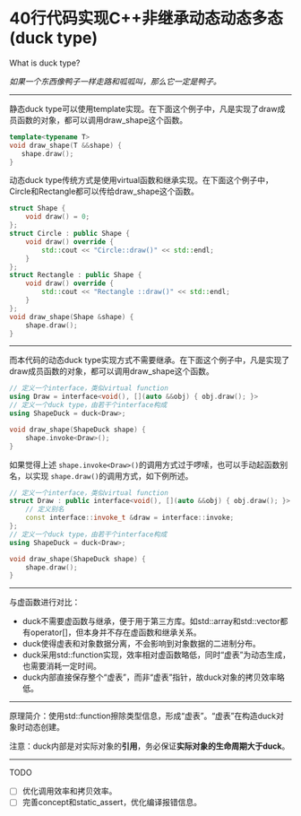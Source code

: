 # 40行代码实现C++非继承动态动态多态(duck type)

What is duck type?

*如果一个东西像鸭子一样走路和呱呱叫，那么它一定是鸭子。*

---

静态duck type可以使用template实现。在下面这个例子中，凡是实现了draw成员函数的对象，都可以调用draw_shape这个函数。

```cpp
template<typename T>
void draw_shape(T &&shape) {
   shape.draw();
}
```

动态duck type传统方式是使用virtual函数和继承实现。在下面这个例子中，Circle和Rectangle都可以传给draw_shape这个函数。

```cpp
struct Shape {
    void draw() = 0;
};
struct Circle : public Shape {
    void draw() override {
        std::cout << "Circle::draw()" << std::endl;
    }
};
struct Rectangle : public Shape {
    void draw() override {
        std::cout << "Rectangle ::draw()" << std::endl;
    }
};
void draw_shape(Shape &shape) {
    shape.draw();
}
```

---

而本代码的动态duck type实现方式不需要继承。在下面这个例子中，凡是实现了draw成员函数的对象，都可以调用draw_shape这个函数。

```cpp
// 定义一个interface，类似virtual function
using Draw = interface<void(), [](auto &&obj) { obj.draw(); }>
// 定义一个duck type，由若干个interface构成
using ShapeDuck = duck<Draw>;

void draw_shape(ShapeDuck shape) {
    shape.invoke<Draw>();
}
```

如果觉得上述 ``shape.invoke<Draw>()``的调用方式过于啰嗦，也可以手动起函数别名，以实现 ``shape.draw()``的调用方式，如下例所述。

```cpp
// 定义一个interface，类似virtual function
struct Draw : public interface<void(), [](auto &&obj) { obj.draw(); }> {
    // 定义别名
    const interface::invoke_t &draw = interface::invoke;
};
// 定义一个duck type，由若干个interface构成
using ShapeDuck = duck<Draw>;

void draw_shape(ShapeDuck shape) {
    shape.draw();
}
```

---

与虚函数进行对比：

* duck不需要虚函数与继承，便于用于第三方库。如std::array和std::vector都有operator[]，但本身并不存在虚函数和继承关系。
* duck使得虚表和对象数据分离，不会影响到对象数据的二进制分布。
* duck采用std::function实现，效率相对虚函数略低，同时“虚表”为动态生成，也需要消耗一定时间。
* duck内部直接保存整个“虚表”，而非“虚表”指针，故duck对象的拷贝效率略低。

---

原理简介：使用std::function擦除类型信息，形成“虚表”。“虚表”在构造duck对象时动态创建。

注意：duck内部是对实际对象的**引用**，务必保证**实际对象的生命周期大于duck**。

---

TODO

* [ ] 优化调用效率和拷贝效率。
* [ ] 完善concept和static_assert，优化编译报错信息。
